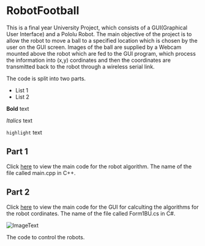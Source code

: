 # RobotFootball


This is a final year University Project, which consists of a GUI(Graphical User Interface) and a Pololu Robot. The main objective of the project is to allow the robot to move a ball to a specified location which is chosen by the user on the GUI screen. Images of the ball are supplied by a Webcam mounted above the robot which are fed to the GUI program, which process the information into (x,y) cordinates and then the coordinates are transmitted back to the robot through a wireless serial link.   

The code is split into two parts. 

- List 1
- List 2

**Bold** text

*Italics* text

`highlight` text

## Part 1 

Click [here](/RobotCode/main.cpp) to view the main code for the robot algorithm. The name of the file called main.cpp in C++.

## Part 2

Click [here](/GUI/Form1BU.cs) to view the main code for the GUI for calculting the algorithms for the robot cordinates. The name of the file called Form1BU.cs in C#. 

![ImageText](imageName.JPG?raw=true "Description")

The code to control the robots.
